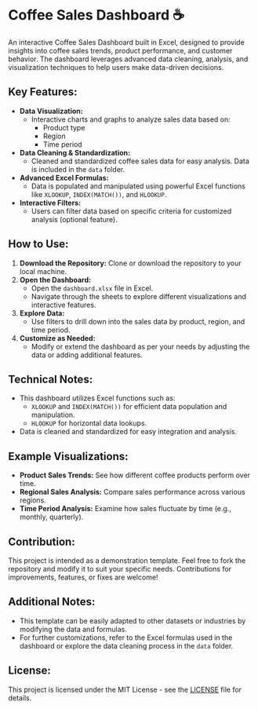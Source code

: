 # Coffee Sales Dashboard ☕ 

An interactive Coffee Sales Dashboard built in Excel, designed to provide insights into coffee sales trends, product performance, and customer behavior. The dashboard leverages advanced data cleaning, analysis, and visualization techniques to help users make data-driven decisions.

## Key Features:
- **Data Visualization:** 
  - Interactive charts and graphs to analyze sales data based on:
    - Product type
    - Region
    - Time period
- **Data Cleaning & Standardization:** 
  - Cleaned and standardized coffee sales data for easy analysis. Data is included in the `data` folder.
- **Advanced Excel Formulas:**
  - Data is populated and manipulated using powerful Excel functions like `XLOOKUP`, `INDEX(MATCH())`, and `HLOOKUP`.
- **Interactive Filters:** 
  - Users can filter data based on specific criteria for customized analysis (optional feature).

## How to Use:

1. **Download the Repository:** Clone or download the repository to your local machine.
2. **Open the Dashboard:**
   - Open the `dashboard.xlsx` file in Excel.
   - Navigate through the sheets to explore different visualizations and interactive features.
3. **Explore Data:**
   - Use filters to drill down into the sales data by product, region, and time period.
4. **Customize as Needed:**
   - Modify or extend the dashboard as per your needs by adjusting the data or adding additional features.

## Technical Notes:
- This dashboard utilizes Excel functions such as:
  - `XLOOKUP` and `INDEX(MATCH())` for efficient data population and manipulation.
  - `HLOOKUP` for horizontal data lookups.
- Data is cleaned and standardized for easy integration and analysis.

## Example Visualizations:
- **Product Sales Trends:** See how different coffee products perform over time.
- **Regional Sales Analysis:** Compare sales performance across various regions.
- **Time Period Analysis:** Examine how sales fluctuate by time (e.g., monthly, quarterly).

## Contribution:

This project is intended as a demonstration template. Feel free to fork the repository and modify it to suit your specific needs. Contributions for improvements, features, or fixes are welcome!

## Additional Notes:
- This template can be easily adapted to other datasets or industries by modifying the data and formulas.
- For further customizations, refer to the Excel formulas used in the dashboard or explore the data cleaning process in the `data` folder.

## License:
This project is licensed under the MIT License - see the [LICENSE](LICENSE) file for details.
